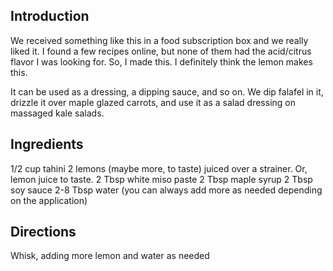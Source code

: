 ## Introduction

We received something like this in a food subscription box and we really liked it. I found a few recipes online, but none
of them had the acid/citrus flavor I was looking for. So, I made this. I definitely think the lemon makes this.

It can be used as a dressing, a dipping sauce, and so on. We dip falafel in it, drizzle it over maple glazed carrots, and
use it as a salad dressing on massaged kale salads.

## Ingredients

1/2 cup tahini
2 lemons (maybe more, to taste) juiced over a strainer. Or, lemon juice to taste.
2 Tbsp white miso paste
2 Tbsp maple syrup
2 Tbsp soy sauce
2-8 Tbsp water (you can always add more as needed depending on the application)

## Directions

Whisk, adding more lemon and water as needed
